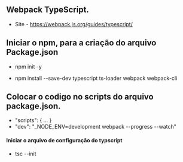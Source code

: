## Webpack TypeScript.
- Site - https://webpack.js.org/guides/typescript/

## Iniciar o npm, para a criação do arquivo Package.json
- npm init -y

- npm install --save-dev typescript ts-loader webpack webpack-cli

## Colocar o codigo no scripts do arquivo package.json.
- "scripts": { ... }
- "dev": "_NODE_ENV=development webpack --progress --watch"

#### Iniciar o arquivo de configuração do typscript
- tsc --init